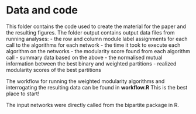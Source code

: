 Data and code
=============================

This folder contains the code used to create the material for the paper and the resulting figures.
The folder output contains output data files from running analyses:
	- the row and column module label assignments for each call to the algorithms for each network
	- the time it took to execute each algorithm on the networks
	- the modularity score found from each algorithm call
	- summary data based on the above
	- the normalised mutual information between the best binary and weighted partitions
	- realized modularity scores of the best partitions

The workflow for running the weighted modularity algorithms and interrogating the resulting data can be found in **workflow.R**
This is the best place to start!

The input networks were directly called from the bipartite package in R.

